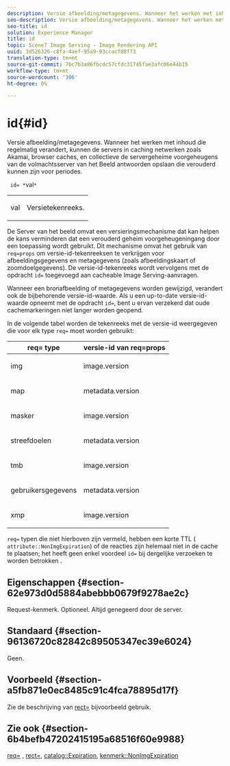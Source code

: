 ```yaml
---
description: Versie afbeelding/metagegevens. Wanneer het werken met inhoud die regelmatig verandert, kunnen de servers in caching netwerken zoals Akamai, browser caches, en collectieve de servergeheime voorgeheugens van de volmachtsserver van het Beeld antwoorden opslaan die verouderd kunnen zijn voor periodes.
seo-description: Versie afbeelding/metagegevens. Wanneer het werken met inhoud die regelmatig verandert, kunnen de servers in caching netwerken zoals Akamai, browser caches, en collectieve de servergeheime voorgeheugens van de volmachtsserver van het Beeld antwoorden opslaan die verouderd kunnen zijn voor periodes.
seo-title: id
solution: Experience Manager
title: id
topic: Scene7 Image Serving - Image Rendering API
uuid: 3d526326-c8fa-4aef-95a9-93ccacf08f73
translation-type: tm+mt
source-git-commit: 7bc7b3a86fbcdc57cfdc31745fae3afc06e44b15
workflow-type: tm+mt
source-wordcount: '306'
ht-degree: 0%

---
```



# id{#id}

Versie afbeelding/metagegevens. Wanneer het werken met inhoud die regelmatig verandert, kunnen de servers in caching netwerken zoals Akamai, browser caches, en collectieve de servergeheime voorgeheugens van de volmachtsserver van het Beeld antwoorden opslaan die verouderd kunnen zijn voor periodes.

` id= *`val`*`

<table id="simpletable_3A6EBDA15B004636804E1ACEF952479A"> 
 <tr class="strow"> 
  <td class="stentry"> <p> <span class="codeph"> <span class="varname"> val  </span> </span> </p> </td> 
  <td class="stentry"> <p>Versietekenreeks. </p> </td> 
 </tr> 
</table>

De Server van het beeld omvat een versieringsmechanisme dat kan helpen de kans verminderen dat een verouderd geheim voorgeheugeningang door een toepassing wordt gebruikt. Dit mechanisme omvat het gebruik van `req=props` om versie-id-tekenreeksen te verkrijgen voor afbeeldingsgegevens en metagegevens (zoals afbeeldingskaart of zoomdoelgegevens). De versie-id-tekenreeks wordt vervolgens met de opdracht `id=` toegevoegd aan cacheable Image Serving-aanvragen.

Wanneer een bronafbeelding of metagegevens worden gewijzigd, verandert ook de bijbehorende versie-id-waarde. Als u een up-to-date versie-id-waarde opneemt met de opdracht `id=`, bent u ervan verzekerd dat oude cachemarkeringen niet langer worden geopend.

In de volgende tabel worden de tekenreeks met de versie-id weergegeven die voor elk type `req=` moet worden gebruikt:

<table id="table_AE39BEBE18864880BBBF1C4F16785E2D"> 
 <thead> 
  <tr> 
   <th class="entry"> <b> req= type</b> </th> 
   <th class="entry"> <b> versie-id van req=props</b> </th> 
  </tr> 
 </thead>
 <tbody> 
  <tr> 
   <td> <p> img </p> </td> 
   <td> <p> image.version </p> </td> 
  </tr> 
  <tr> 
   <td> <p> map </p> </td> 
   <td> <p> metadata.version </p> </td> 
  </tr> 
  <tr> 
   <td> <p> masker </p> </td> 
   <td> <p> image.version </p> </td> 
  </tr> 
  <tr> 
   <td> <p> streefdoelen </p> </td> 
   <td> <p> metadata.version </p> </td> 
  </tr> 
  <tr> 
   <td> <p> tmb </p> </td> 
   <td> <p> image.version </p> </td> 
  </tr> 
  <tr> 
   <td> <p> gebruikersgegevens </p> </td> 
   <td> <p> metadata.version </p> </td> 
  </tr> 
  <tr> 
   <td> <p> xmp </p> </td> 
   <td> <p> image.version </p> </td> 
  </tr> 
 </tbody> 
</table>

`req=` typen die niet hierboven zijn vermeld, hebben een korte TTL (  `attribute::NonImgExpiration`) of de reacties zijn helemaal niet in de cache te plaatsen; het heeft geen enkel voordeel  `id=` bij dergelijke verzoeken te worden betrokken .

## Eigenschappen {#section-62e973d0d5884abebbb0679f9278ae2c}

Request-kenmerk. Optioneel. Altijd genegeerd door de server.

## Standaard {#section-96136720c82842c89505347ec39e6024}

Geen.

## Voorbeeld {#section-a5fb871e0ec8485c91c4fca78895d17f}

Zie de beschrijving van [rect=](../../../../../is-api/http-ref/image-serving-api-ref/c-http-protocol-reference/c-command-reference/r-rect.md#reference-520b90d30b4c4b4692a723e4df6adaf3) bijvoorbeeld gebruik.

## Zie ook {#section-6b4befb47202415195a68516f60e9988}

[req=](../../../../../is-api/http-ref/image-serving-api-ref/c-http-protocol-reference/c-command-reference/r-req/r-req.md#reference-907cdb4a97034db7ad94695f25552e76) ,  [rect=](../../../../../is-api/http-ref/image-serving-api-ref/c-http-protocol-reference/c-command-reference/r-rect.md#reference-520b90d30b4c4b4692a723e4df6adaf3),  [catalog::Expiration](../../../../../is-api/image-catalog/image-serving-api-ref/c-image-catalog-reference/c-image-svg-data-reference/c-image-data-reference/r-expiration-cat.md#reference-a7afd668ecbb4d2da65d86259aa6a28a),  [kenmerk::NonImgExpiration](../../../../../is-api/image-catalog/image-serving-api-ref/c-image-catalog-reference/c-attributes-reference/r-nonimgexpiration.md#reference-a8066cd0d24b4ea98100ade4821f1f9d)
